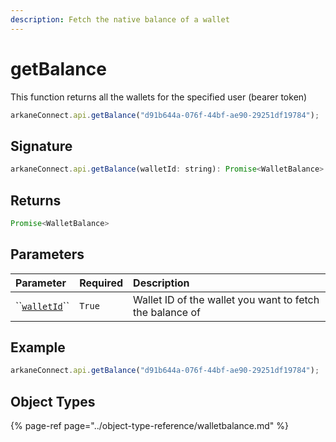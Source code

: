 ```yaml
---
description: Fetch the native balance of a wallet
---
```


# getBalance

This function returns  all the wallets for the specified user \(bearer token\)

```javascript
arkaneConnect.api.getBalance("d91b644a-076f-44bf-ae90-29251df19784");
```

## Signature

```javascript
arkaneConnect.api.getBalance(walletId: string): Promise<WalletBalance>
```

## Returns

```javascript
Promise<WalletBalance>
```

## Parameters

| Parameter | Required | Description |
| :--- | :--- | :--- |
| \`\`[`walletId`](../object-type-reference/wallet.md#parameters)\`\` | `True` | Wallet ID of the wallet you want to fetch the balance of |

## Example

```javascript
arkaneConnect.api.getBalance("d91b644a-076f-44bf-ae90-29251df19784");
```

## Object Types

{% page-ref page="../object-type-reference/walletbalance.md" %}

